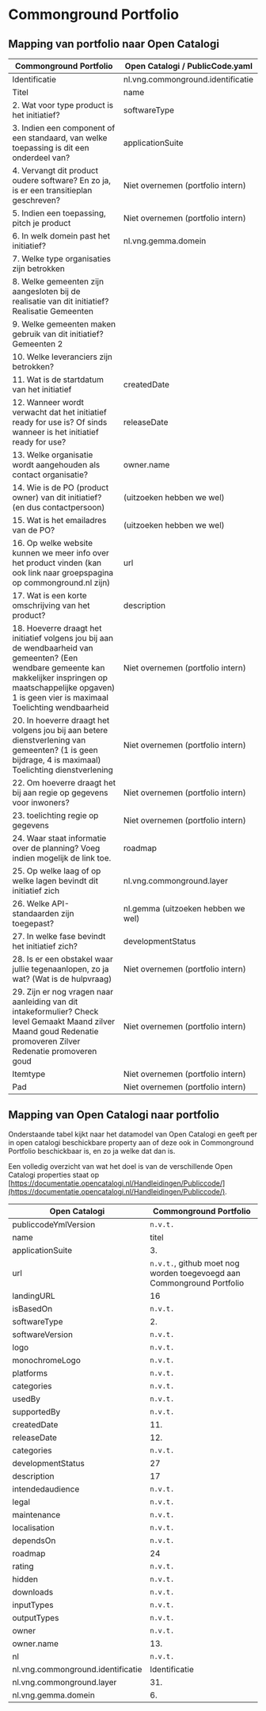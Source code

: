 # Commonground Portfolio



## Mapping van portfolio naar Open Catalogi
| Commonground Portfolio                                                                                                                                                                                                   | Open Catalogi / PublicCode.yaml    |
|--------------------------------------------------------------------------------------------------------------------------------------------------------------------------------------------------------------------------|------------------------------------|
| Identificatie                                                                                                                                                                                                            | nl.vng.commonground.identificatie  |
| Titel                                                                                                                                                                                                                    | name                               |	
| 2. Wat voor type product is het initiatief?                                                                                                                                                                              | softwareType                       |
| 3. Indien een component of een standaard, van welke toepassing is dit een onderdeel van?                                                                                                                                 | applicationSuite                   |
| 4. Vervangt dit product oudere software? En zo ja, is er een transitieplan geschreven?                                                                                                                                   | Niet overnemen (portfolio intern)  |
| 5. Indien een toepassing, pitch je product                                                                                                                                                                               | Niet overnemen (portfolio intern)  |
| 6. In welk domein past het initiatief?                                                                                                                                                                                   | nl.vng.gemma.domein                |
| 7. Welke type organisaties zijn betrokken                                                                                                                                                                                ||     |
| 8. Welke gemeenten zijn aangesloten bij de realisatie van dit initiatief?	Realisatie Gemeenten                                                                                                                           ||     |
| 9. Welke gemeenten maken gebruik van dit initiatief?	Gemeenten 2                                                                                                                                                         ||     |
| 10. Welke leveranciers zijn betrokken?                                                                                                                                                                                   ||     |
| 11. Wat is de startdatum van het initiatief                                                                                                                                                                              | createdDate                        |
| 12. Wanneer wordt verwacht dat het initiatief ready for use  is? Of sinds wanneer is het initiatief ready for use?                                                                                                       | releaseDate                        |
| 13. Welke organisatie wordt aangehouden als contact organisatie?                                                                                                                                                         | owner.name                         |
| 14. Wie is de PO (product owner) van dit initiatief? (en dus contactpersoon)                                                                                                                                             | (uitzoeken hebben we wel)          |     |
| 15. Wat is het emailadres van de PO?                                                                                                                                                                                     | (uitzoeken hebben we wel)          |     |
| 16. Op welke website kunnen we meer info over het product vinden (kan ook link naar groepspagina op commonground.nl zijn)                                                                                                | url                                |     |
| 17. Wat is een korte omschrijving van het product?                                                                                                                                                                       | description                        |
| 18. Hoeverre draagt het initiatief volgens jou bij aan de wendbaarheid van gemeenten? (Een wendbare gemeente kan makkelijker inspringen op maatschappelijke opgaven) 1 is geen vier is maximaal	Toelichting wendbaarheid | Niet overnemen (portfolio intern)  |
| 20. In hoeverre draagt het volgens jou bij aan betere dienstverlening van gemeenten? (1 is geen bijdrage, 4 is maximaal)	Toelichting dienstverlening                                                                     | Niet overnemen (portfolio intern)  |
| 22. Om hoeverre draagt het bij aan regie op gegevens voor inwoners?                                                                                                                                                      | Niet overnemen (portfolio intern)  |
| 23. toelichting regie op gegevens                                                                                                                                                                                        | Niet overnemen (portfolio intern)  |
| 24. Waar staat informatie over de planning? Voeg indien mogelijk de link toe.                                                                                                                                            | roadmap                            |
| 25. Op welke laag of op welke lagen bevindt dit initiatief zich                                                                                                                                                          | nl.vng.commonground.layer          |
| 26. Welke API-standaarden zijn toegepast?                                                                                                                                                                                | nl.gemma (uitzoeken hebben we wel) |
| 27. In welke fase bevindt het initiatief zich?                                                                                                                                                                           | developmentStatus                  |
| 28. Is er een obstakel waar jullie tegenaanlopen, zo ja wat? (Wat is de hulpvraag)                                                                                                                                       | Niet overnemen (portfolio intern)  |
| 29. Zijn er nog vragen naar aanleiding van dit intakeformulier?	Check level	Gemaakt	Maand zilver 	Maand goud	Redenatie promoveren Zilver	Redenatie promoveren goud                                                       | Niet overnemen (portfolio intern)  |
| Itemtype                                                                                                                                                                                                                 | Niet overnemen (portfolio intern)  |
| Pad                                                                                                                                                                                                                      | Niet overnemen (portfolio intern)  |

## Mapping van Open Catalogi naar portfolio
Onderstaande tabel kijkt naar het datamodel van Open Catalogi en geeft per in open catalogi beschickbare property aan of deze ook in Commonground Portfolio beschickbaar is, en zo ja welke dat dan is.

Een volledig overzicht van wat het doel is van de verschillende Open Catalogi properties staat op [https://documentatie.opencatalogi.nl/Handleidingen/Publiccode/](https://documentatie.opencatalogi.nl/Handleidingen/Publiccode/).

| Open Catalogi                     | Commonground Portfolio                                                 |
|-----------------------------------|------------------------------------------------------------------------|
| publiccodeYmlVersion              | `n.v.t.`                                                               |
| name                              | titel                                                                  |
| applicationSuite                  | 3.                                                                     |
| url                               | `n.v.t.`, github moet nog worden toegevoegd aan Commonground Portfolio |
| landingURL                        | 16                                                                     |
| isBasedOn                         | `n.v.t.`                                                               |
| softwareType                      | 2.                                                                     |
| softwareVersion                   | `n.v.t.`                                                               |
| logo                              | `n.v.t.`                                                               |
| monochromeLogo                    | `n.v.t.`                                                               |
| platforms                         | `n.v.t.`                                                               |
| categories                        | `n.v.t.`                                                               |
| usedBy                            | `n.v.t.`                                                               |
| supportedBy                       | `n.v.t.`                                                               |
| createdDate                       | 11.                                                                    |
| releaseDate                       | 12.                                                                    |
| categories                        | `n.v.t.`                                                               |
| developmentStatus                 | 27                                                                     |
| description                       | 17                                                                     |
| intendedaudience                  | `n.v.t.`                                                               |
| legal                             | `n.v.t.`                                                               |
| maintenance                       | `n.v.t.`                                                               |
| localisation                      | `n.v.t.`                                                               |
| dependsOn                         | `n.v.t.`                                                               |
| roadmap                           | 24                                                                     |
| rating                            | `n.v.t.`                                                               |
 | hidden                            | `n.v.t.`                                                               |
| downloads                         | `n.v.t.`                                                               |
| inputTypes                        | `n.v.t.`                                                               |
| outputTypes                       | `n.v.t.`                                                               |
| owner                             | `n.v.t.`                                                               |
| owner.name                        | 13.                                                                    |
| nl                                | `n.v.t.`                                                               |
| nl.vng.commonground.identificatie | Identificatie                                                          |
| nl.vng.commonground.layer         | 31.                                                                    |
| nl.vng.gemma.domein               | 6.                                                                     |